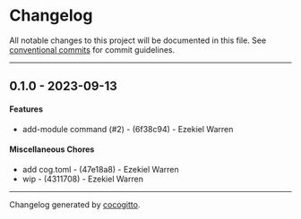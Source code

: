 # Changelog
All notable changes to this project will be documented in this file. See [conventional commits](https://www.conventionalcommits.org/) for commit guidelines.

- - -
## 0.1.0 - 2023-09-13
#### Features
- add-module command (#2) - (6f38c94) - Ezekiel Warren
#### Miscellaneous Chores
- add cog.toml - (47e18a8) - Ezekiel Warren
- wip - (4311708) - Ezekiel Warren

- - -

Changelog generated by [cocogitto](https://github.com/cocogitto/cocogitto).